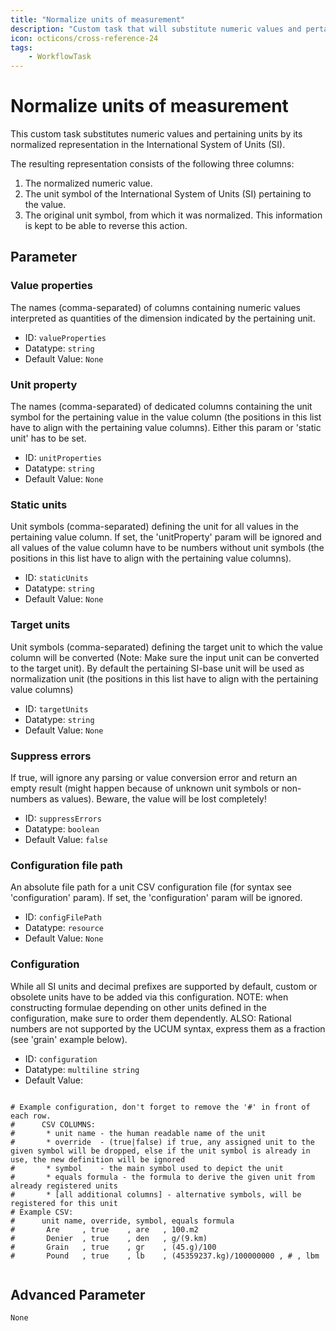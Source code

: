 ```yaml
---
title: "Normalize units of measurement"
description: "Custom task that will substitute numeric values and pertaining unit symbols with a SI-system-unit normalized representation."
icon: octicons/cross-reference-24
tags: 
    - WorkflowTask
---
```

# Normalize units of measurement
<!-- This file was generated - DO NOT CHANGE IT MANUALLY -->



This custom task substitutes numeric values and pertaining units by its normalized representation in the International System of Units (SI).

The resulting representation consists of the following three columns:

1. The normalized numeric value.
2. The unit symbol of the International System of Units (SI) pertaining to the value.
3. The original unit symbol, from which it was normalized. This information is kept to be able to reverse this action.


## Parameter

### Value properties

The names (comma-separated) of columns containing numeric values interpreted as quantities of the dimension indicated by the pertaining unit.

- ID: `valueProperties`
- Datatype: `string`
- Default Value: `None`



### Unit property

The names (comma-separated) of dedicated columns containing the unit symbol for the pertaining value in the value column (the positions in this list have to align with the pertaining value columns). Either this param or 'static unit' has to be set.

- ID: `unitProperties`
- Datatype: `string`
- Default Value: `None`



### Static units

Unit symbols (comma-separated) defining the unit for all values in the pertaining value column. If set, the 'unitProperty' param will be ignored and all values of the value column have to be numbers without unit symbols (the positions in this list have to align with the pertaining value columns).

- ID: `staticUnits`
- Datatype: `string`
- Default Value: `None`



### Target units

Unit symbols (comma-separated) defining the target unit to which the value column will be converted (Note: Make sure the input unit can be converted to the target unit). By default the pertaining SI-base unit will be used as normalization unit (the positions in this list have to align with the pertaining value columns)

- ID: `targetUnits`
- Datatype: `string`
- Default Value: `None`



### Suppress errors

If true, will ignore any parsing or value conversion error and return an empty result (might happen because of unknown unit symbols or non-numbers as values). Beware, the value will be lost completely!

- ID: `suppressErrors`
- Datatype: `boolean`
- Default Value: `false`



### Configuration file path

An absolute file path for a unit CSV configuration file (for syntax see 'configuration' param). If set, the 'configuration' param will be ignored.

- ID: `configFilePath`
- Datatype: `resource`
- Default Value: `None`



### Configuration

While all SI units and decimal prefixes are supported by default, custom or obsolete units have to be added via this configuration. NOTE: when constructing formulae depending on other units defined in the configuration, make sure to order them dependently. ALSO: Rational numbers are not supported by the UCUM syntax, express them as a fraction (see 'grain' example below).

- ID: `configuration`
- Datatype: `multiline string`
- Default Value:
``` text

# Example configuration, don't forget to remove the '#' in front of each row.
#      CSV COLUMNS:
#       * unit name - the human readable name of the unit
#       * override  - (true|false) if true, any assigned unit to the given symbol will be dropped, else if the unit symbol is already in use, the new definition will be ignored
#       * symbol    - the main symbol used to depict the unit
#       * equals formula - the formula to derive the given unit from already registered units
#       * [all additional columns] - alternative symbols, will be registered for this unit
# Example CSV:
#      unit name, override, symbol, equals formula
#       Are     , true    , are   , 100.m2
#       Denier  , true    , den   , g/(9.km)
#       Grain   , true    , gr    , (45.g)/100
#       Pound   , true    , lb    , (45359237.kg)/100000000 , # , lbm
     
```





## Advanced Parameter

`None`